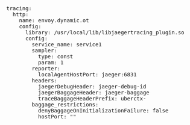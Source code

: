 <pre class="file" data-filename="envoy.yaml" data-target="placeholder">
tracing:
  http:
    name: envoy.dynamic.ot
    config:
      library: /usr/local/lib/libjaegertracing_plugin.so
      config:
        service_name: service1
        sampler:
          type: const
          param: 1
        reporter:
          localAgentHostPort: jaeger:6831
        headers:
          jaegerDebugHeader: jaeger-debug-id
          jaegerBaggageHeader: jaeger-baggage
          traceBaggageHeaderPrefix: uberctx-
        baggage_restrictions:
          denyBaggageOnInitializationFailure: false
          hostPort: ""
</pre>